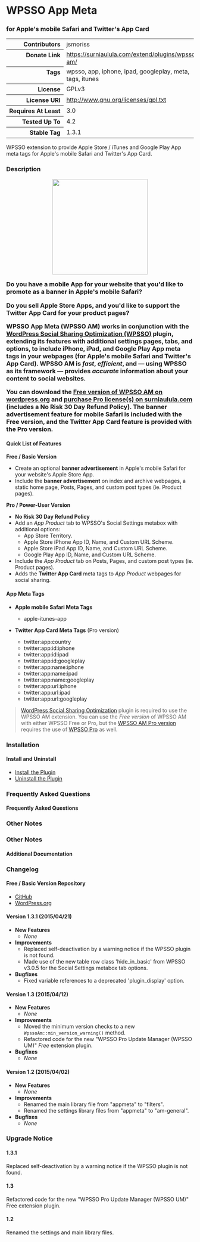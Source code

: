 <h1>WPSSO App Meta</h1><h3>for Apple&#039;s mobile Safari and Twitter&#039;s App Card</h3>

<table>
<tr><th align="right" valign="top" nowrap>Contributors</th><td>jsmoriss</td></tr>
<tr><th align="right" valign="top" nowrap>Donate Link</th><td><a href="https://surniaulula.com/extend/plugins/wpsso-am/">https://surniaulula.com/extend/plugins/wpsso-am/</a></td></tr>
<tr><th align="right" valign="top" nowrap>Tags</th><td>wpsso, app, iphone, ipad, googleplay, meta, tags, itunes</td></tr>
<tr><th align="right" valign="top" nowrap>License</th><td>GPLv3</td></tr>
<tr><th align="right" valign="top" nowrap>License URI</th><td><a href="http://www.gnu.org/licenses/gpl.txt">http://www.gnu.org/licenses/gpl.txt</a></td></tr>
<tr><th align="right" valign="top" nowrap>Requires At Least</th><td>3.0</td></tr>
<tr><th align="right" valign="top" nowrap>Tested Up To</th><td>4.2</td></tr>
<tr><th align="right" valign="top" nowrap>Stable Tag</th><td>1.3.1</td></tr>
</table>

<p>WPSSO extension to provide Apple Store / iTunes and Google Play App meta tags for Apple&#039;s mobile Safari and Twitter&#039;s App Card.</p>

<h3>Description</p>

<p align="center"><img src="https://surniaulula.github.io/wpsso-am/assets/icon-256x256.png" width="256" height="256" /></p><p><strong>Do you have a mobile App for your website</strong> that you'd like to promote as a banner in Apple's mobile Safari?</p>

<p><strong>Do you sell Apple Store Apps</strong>, and you'd like to support the Twitter App Card for your product pages?</p>

<p>WPSSO App Meta (WPSSO AM) works in conjunction with the <a href="https://wordpress.org/plugins/wpsso/">WordPress Social Sharing Optimization (WPSSO)</a> plugin, extending its features with additional settings pages, tabs, and options, to include iPhone, iPad, and Google Play App meta tags in your webpages (for Apple's mobile Safari and Twitter's App Card). WPSSO AM is <em>fast</em>, <em>efficient</em>, and &mdash; using WPSSO as its framework &mdash; provides <em>accurate</em> information about your content to social websites.</p>

<p>You can download the <a href="https://wordpress.org/plugins/wpsso-am/">Free version of WPSSO AM on wordpress.org</a> and <a href="(http://surniaulula.com/extend/plugins/wpsso-am/">purchase Pro license(s) on surniaulula.com</a> (includes a <strong>No Risk 30 Day Refund Policy</strong>). The banner advertisement feature for mobile Safari is included with the Free version, and the Twitter App Card feature is provided with the Pro version.</p>

<h4>Quick List of Features</h4>

<p><strong>Free / Basic Version</strong></p>

<ul>
<li>Create an optional <strong>banner advertisement</strong> in Apple's mobile Safari for your website's Apple Store App.</li>
<li>Include the <strong>banner advertisement</strong> on index and archive webpages, a static home page, Posts, Pages, and custom post types (ie. Product pages).</li>
</ul>

<p><strong>Pro / Power-User Version</strong></p>

<ul>
<li><strong>No Risk 30 Day Refund Policy</strong></li>
<li>Add an <em>App Product</em> tab to WPSSO's Social Settings metabox with additional options:

<ul>
<li>App Store Territory.</li>
<li>Apple Store iPhone App ID, Name, and Custom URL Scheme.</li>
<li>Apple Store iPad App ID, Name, and Custom URL Scheme.</li>
<li>Google Play App ID, Name, and Custom URL Scheme.</li>
</ul></li>
<li>Include the <em>App Product</em> tab on Posts, Pages, and custom post types (ie. Product pages).</li>
<li>Adds the <strong>Twitter App Card</strong> meta tags to <em>App Product</em> webpages for social sharing.</li>
</ul>

<h4>App Meta Tags</h4>

<ul>
<li><p><strong>Apple mobile Safari Meta Tags</strong></p>

<ul>
<li>apple-itunes-app</li>
</ul></li>
<li><p><strong>Twitter App Card Meta Tags</strong> (Pro version)</p>

<ul>
<li>twitter:app:country</li>
<li>twitter:app:id:iphone</li>
<li>twitter:app:id:ipad</li>
<li>twitter:app:id:googleplay</li>
<li>twitter:app:name:iphone</li>
<li>twitter:app:name:ipad</li>
<li>twitter:app:name:googleplay</li>
<li>twitter:app:url:iphone</li>
<li>twitter:app:url:ipad</li>
<li>twitter:app:url:googleplay</li>
</ul></li>
</ul>

<blockquote>
<p><a href="https://wordpress.org/plugins/wpsso/">WordPress Social Sharing Optimization</a> plugin is required to use the WPSSO AM extension. You can use the <em>Free version</em> of WPSSO AM with either WPSSO Free or Pro, but the <a href="http://surniaulula.com/extend/plugins/wpsso-am/">WPSSO AM Pro version</a> requires the use of <a href="http://surniaulula.com/extend/plugins/wpsso/">WPSSO Pro</a> as well.</p>
</blockquote>
<h3>Installation</p>

<h4>Install and Uninstall</h4>

<ul>
    <li><a href="http://surniaulula.com/codex/plugins/wpsso-am/installation/install-the-plugin/">Install the Plugin</a></li>
    <li><a href="http://surniaulula.com/codex/plugins/wpsso-am/installation/uninstall-the-plugin/">Uninstall the Plugin</a></li>
</ul>
<h3>Frequently Asked Questions</h3>

<h4>Frequently Asked Questions</h4>
<h3>Other Notes</h3>

<h3>Other Notes</h3>
<h4>Additional Documentation</h4><h3>Changelog</h3>

<h4>Free / Basic Version Repository</h4>

<ul>
<li><a href="https://github.com/SurniaUlula/wpsso-am">GitHub</a></li>
<li><a href="https://wordpress.org/plugins/wpsso-am/developers/">WordPress.org</a></li>
</ul>

<h4>Version 1.3.1 (2015/04/21)</h4>

<ul>
<li><strong>New Features</strong>

<ul>
<li><em>None</em></li>
</ul></li>
<li><strong>Improvements</strong>

<ul>
<li>Replaced self-deactivation by a warning notice if the WPSSO plugin is not found.</li>
<li>Made use of the new table row class 'hide_in_basic' from WPSSO v3.0.5 for the Social Settings metabox tab options.</li>
</ul></li>
<li><strong>Bugfixes</strong>

<ul>
<li>Fixed variable references to a deprecated 'plugin_display' option.</li>
</ul></li>
</ul>

<h4>Version 1.3 (2015/04/12)</h4>

<ul>
<li><strong>New Features</strong>

<ul>
<li><em>None</em></li>
</ul></li>
<li><strong>Improvements</strong>

<ul>
<li>Moved the minimum version checks to a new <code>WpssoAm::min_version_warning()</code> method.</li>
<li>Refactored code for the new "WPSSO Pro Update Manager (WPSSO UM)" <em>Free</em> extension plugin.</li>
</ul></li>
<li><strong>Bugfixes</strong>

<ul>
<li><em>None</em></li>
</ul></li>
</ul>

<h4>Version 1.2 (2015/04/02)</h4>

<ul>
<li><strong>New Features</strong>

<ul>
<li><em>None</em></li>
</ul></li>
<li><strong>Improvements</strong>

<ul>
<li>Renamed the main library file from "appmeta" to "filters".</li>
<li>Renamed the settings library files from "appmeta" to "am-general".</li>
</ul></li>
<li><strong>Bugfixes</strong>

<ul>
<li><em>None</em></li>
</ul></li>
</ul>
<h3>Upgrade Notice</h3>

<h4>1.3.1</h4>
<p>Replaced self-deactivation by a warning notice if the WPSSO plugin is not found.</p>

<h4>1.3</h4>
<p>Refactored code for the new &quot;WPSSO Pro Update Manager (WPSSO UM)&quot; Free extension plugin.</p>

<h4>1.2</h4>
<p>Renamed the settings and main library files.</p>

